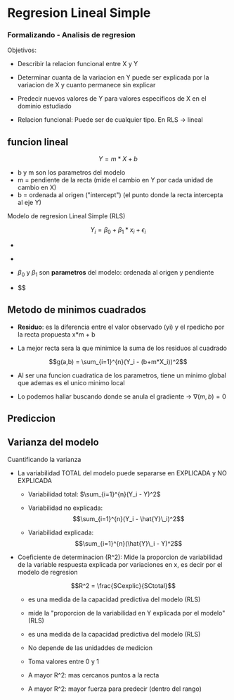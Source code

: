 # Regresion Lineal Simple

### Formalizando - Analisis de regresion

Objetivos:

- Describir la relacion funcional entre X y Y

- Determinar cuanta de la variacion en Y puede ser explicada por la variacion de X y cuanto permanece sin explicar

- Predecir nuevos valores de Y para valores especificos de X en el dominio estudiado

- Relacion funcional: Puede ser de cualquier tipo.
  En RLS -> lineal

## funcion lineal

$$
Y = m*X+b
$$

- b y m son los parametros del modelo
- m = pendiente de la recta (mide el cambio en Y por cada unidad de cambio en X)
- b = ordenada al origen ("intercept") (el punto donde la recta intercepta al eje Y)

Modelo de regresion Lineal Simple (RLS)

$$
Y_i = \beta_0 + \beta_1 * x_i + \epsilon_i
$$

- $$
  $$

- $$
  $$

- $\beta_0$ y $\beta_1$ son **parametros** del modelo: ordenada al origen y pendiente

- $$

## Metodo de minimos cuadrados

- **Residuo**: es la diferencia entre el valor observado (yi) y el rpedicho por la recta propuesta x\*m + b

- La mejor recta sera la que minimice la suma de los residuos al cuadrado

$$g(a,b) = \sum_{i=1}^{n}(Y_i - (b+m*X_i))^2$$

- Al ser una funcion cuadratica de los parametros, tiene un minimo global que ademas es el unico minimo local

- Lo podemos hallar buscando donde se anula el gradiente -> $\nabla(m,b) = 0$

## Prediccion

## Varianza del modelo

Cuantificando la varianza

- La variabilidad TOTAL del modelo puede separarse en EXPLICADA y NO EXPLICADA

  - Variabilidad total: $\sum_{i=1}^{n}(Y_i - Y)^2$

  - Variabilidad no explicada: $$\sum_{i=1}^{n}(Y_i - \hat{Y}\_i)^2$$

  - Variabilidad explicada: $$\sum_{i=1}^{n}(\hat{Y}\_i - Y)^2$$

- Coeficiente de determinacion (R^2): Mide la proporcion de variabilidad de la variable respuesta explicada por variaciones en x, es decir por el modelo de regresion

  $$R^2 = \frac{SCexplic}{SCtotal}$$

  - es una medida de la capacidad predictiva del modelo (RLS)

  - mide la "proporcion de la variabilidad en Y explicada por el modelo" (RLS)

  - es una medida de la capacidad predictiva del modelo (RLS)

  - No depende de las unidaddes de medicion

  - Toma valores entre 0 y 1

  - A mayor R^2: mas cercanos puntos a la recta

  - A mayor R^2: mayor fuerza para predecir (dentro del rango)
